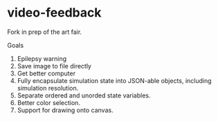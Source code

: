 # video-feedback

Fork in prep of the art fair.

Goals

1. Epilepsy warning
2. Save image to file directly
3. Get better computer
4. Fully encapsulate simulation state into JSON-able objects, including simulation resolution.
5. Separate ordered and unorded state variables.
6. Better color selection.
7. Support for drawing onto canvas.
